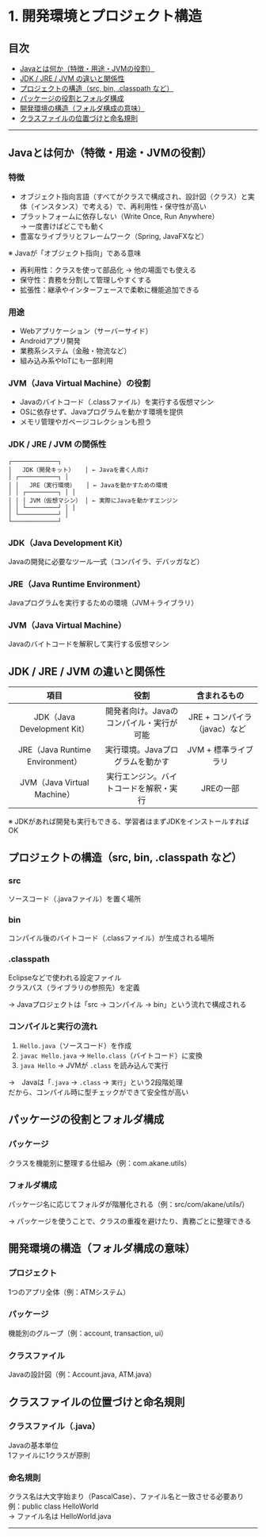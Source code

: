 # 1. 開発環境とプロジェクト構造
## 目次

- [Javaとは何か（特徴・用途・JVMの役割）](#1)
- [JDK / JRE / JVM の違いと関係性](#2)
- [プロジェクトの構造（src, bin, .classpath など）](#3)
- [パッケージの役割とフォルダ構成](#4)
- [開発環境の構造（フォルダ構成の意味）](#5)
- [クラスファイルの位置づけと命名規則](#6)

---

<a id="1"></a>

## Javaとは何か（特徴・用途・JVMの役割）

### 特徴

- オブジェクト指向言語（すべてがクラスで構成され、設計図（クラス）と実体（インスタンス）で考える）で、再利用性・保守性が高い
- プラットフォームに依存しない（Write Once, Run Anywhere）  
→ 一度書けばどこでも動く
- 豊富なライブラリとフレームワーク（Spring, JavaFXなど）

※ Javaが「オブジェクト指向」である意味  

- 再利用性：クラスを使って部品化 → 他の場面でも使える
- 保守性：責務を分割して管理しやすくする
- 拡張性：継承やインターフェースで柔軟に機能追加できる


### 用途

- Webアプリケーション（サーバーサイド）
- Androidアプリ開発
- 業務系システム（金融・物流など）
- 組み込み系やIoTにも一部利用

### JVM（Java Virtual Machine）の役割

- Javaのバイトコード（.classファイル）を実行する仮想マシン
- OSに依存せず、Javaプログラムを動かす環境を提供
- メモリ管理やガベージコレクションも担う

### JDK / JRE / JVM の関係性

```
┌─────────────┐
│   JDK（開発キット）   │ ← Javaを書く人向け
│ ┌───────────┐ │
│ │   JRE（実行環境）   │ ← Javaを動かすための環境
│ │ ┌─────────┐ │ │
│ │ │ JVM（仮想マシン） │ ← 実際にJavaを動かすエンジン
│ │ └─────────┘ │ │
│ └───────────┘ │
└─────────────┘
```

### JDK（Java Development Kit）

Javaの開発に必要なツール一式（コンパイラ、デバッガなど）

### JRE（Java Runtime Environment）

Javaプログラムを実行するための環境（JVM＋ライブラリ）

### JVM（Java Virtual Machine）

Javaのバイトコードを解釈して実行する仮想マシン


<a id="2"></a>

## JDK / JRE / JVM の違いと関係性

| 項目 | 役割 | 含まれるもの |  
|:--:|:--:|:--:|  
| JDK（Java Development Kit） | 開発者向け。Javaのコンパイル・実行が可能 | JRE + コンパイラ（javac）など |  
| JRE（Java Runtime Environment） | 実行環境。Javaプログラムを動かす | JVM + 標準ライブラリ |  
| JVM（Java Virtual Machine） | 実行エンジン。バイトコードを解釈・実行 | JREの一部 |  

※ JDKがあれば開発も実行もできる、学習者はまずJDKをインストールすればOK


<a id="3"></a>

## プロジェクトの構造（src, bin, .classpath など）

### src

ソースコード（.javaファイル）を置く場所

### bin

コンパイル後のバイトコード（.classファイル）が生成される場所

### .classpath

Eclipseなどで使われる設定ファイル  
クラスパス（ライブラリの参照先）を定義  

→ Javaプロジェクトは「src → コンパイル → bin」という流れで構成される

### コンパイルと実行の流れ

1. `Hello.java`（ソースコード）を作成
2. `javac Hello.java` → `Hello.class`（バイトコード）に変換
3. `java Hello` → JVMが `.class` を読み込んで実行  

→　Javaは「`.java` → `.class` → `実行`」という2段階処理  
だから、コンパイル時に型チェックができて安全性が高い


<a id="4"></a>

## パッケージの役割とフォルダ構成

### パッケージ

クラスを機能別に整理する仕組み（例：com.akane.utils）

### フォルダ構成

パッケージ名に応じてフォルダが階層化される（例：src/com/akane/utils/）  

→ パッケージを使うことで、クラスの重複を避けたり、責務ごとに整理できる


<a id="5"></a>

## 開発環境の構造（フォルダ構成の意味）

### プロジェクト

1つのアプリ全体（例：ATMシステム）

### パッケージ

機能別のグループ（例：account, transaction, ui）

### クラスファイル

Javaの設計図（例：Account.java, ATM.java）


<a id="6"></a>

## クラスファイルの位置づけと命名規則

### クラスファイル（.java）

Javaの基本単位  
1ファイルに1クラスが原則  

### 命名規則

クラス名は大文字始まり（PascalCase）、ファイル名と一致させる必要あり
    例：public class HelloWorld  
    → ファイル名は HelloWorld.java  

---